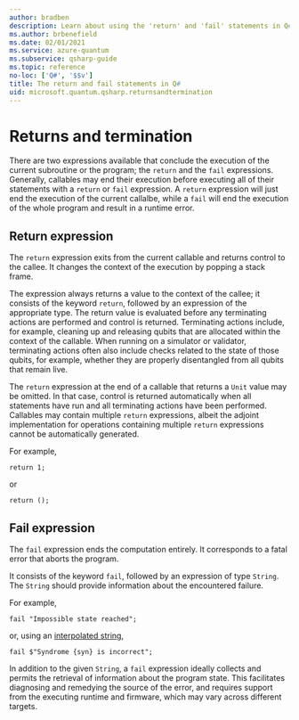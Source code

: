 ```yaml
---
author: bradben
description: Learn about using the 'return' and 'fail' statements in Q# to end a subroutine or program.
ms.author: brbenefield
ms.date: 02/01/2021
ms.service: azure-quantum
ms.subservice: qsharp-guide
ms.topic: reference
no-loc: ['Q#', '$$v']
title: The return and fail statements in Q#
uid: microsoft.quantum.qsharp.returnsandtermination
---
```


# Returns and termination

There are two expressions available that conclude the execution of the current subroutine or the program; the `return` and the `fail` expressions. Generally, callables may end their execution before executing all of their statements with a `return` or `fail` expression. A `return` expression will just end the execution of the current callalbe, while a `fail` will end the execution of the whole program and result in a runtime error.

## Return expression

The `return` expression exits from the current callable and returns control to the callee. It changes the context of the execution by popping a stack frame.

The expression always returns a value to the context of the callee; it consists of the keyword `return`, followed by an expression of the appropriate type. The return value is evaluated before any terminating actions are performed and control is returned. Terminating actions include, for example, cleaning up and releasing qubits that are allocated within the context of the callable. When running on a simulator or validator, terminating actions often also include checks related to the state of those qubits, for example, whether they are properly disentangled from all qubits that remain live.

The `return` expression at the end of a callable that returns a `Unit` value may be omitted. In that case, control is returned automatically when all statements have run and all terminating actions have been performed. Callables may contain multiple `return` expressions, albeit the adjoint implementation for operations containing multiple `return` expressions cannot be automatically generated.

For example,

```qsharp
return 1;
```

or

```qsharp
return ();
```

## Fail expression

The `fail` expression ends the computation entirely. It corresponds to a fatal error that aborts the program.

It consists of the keyword `fail`, followed by an expression of type `String`.
The `String` should provide information about the encountered failure.

For example,

```qsharp
fail "Impossible state reached";
```

or, using an [interpolated string](xref:microsoft.quantum.qsharp.valueliterals#string-literals),

```qsharp
fail $"Syndrome {syn} is incorrect";
```

In addition to the given `String`,  a `fail` expression ideally collects and permits the retrieval of information about the program state. This facilitates diagnosing and remedying the source of the error, and requires support from the executing runtime and firmware, which may vary across different targets.


